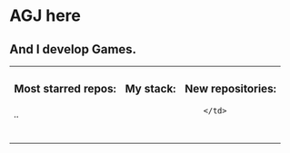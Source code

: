 <h1>AGJ here</h1>
<h2>And I develop Games.</h2>
<table>
  <tr>
    <td valign="top">
      <h3>Most starred repos: </h3>
       <h6>..</h6> 
    </td>
    <td valign="top">
      <h3>My stack: </h3>      
      </td>
     <td valign="top">
      <h3>New repositories: </h3>
          
        </td>
  </tr>
</table>
